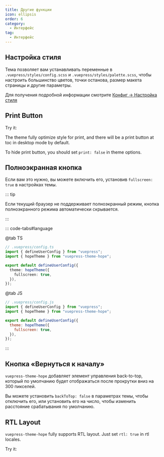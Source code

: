 ```yaml
---
title: Другие функции
icon: ellipsis
order: 6
category:
  - Интерфейс
tag:
  - Интерфейс
---
```


## Настройка стиля

Тема позволяет вам устанавливать переменные в `.vuepress/styles/config.scss` и `.vuepress/styles/palette.scss`, чтобы настроить большинство цветов, точки останова, размер макета страницы и другие параметры.

Для получения подробной информации смотрите [Конфиг → Настройка стиля](../../config/style.md)

## Print Button

Try it: <PrintButton />

The theme fully optimize style for print, and there will be a print button at toc in desktop mode by default.

To hide print button, you should set `print: false` in theme options.

## Полноэкранная кнопка

<ToggleFullScreenButton />

Если вам это нужно, вы можете включить его, установив `fullscreen: true` в настройках темы.

::: tip

Если текущий браузер не поддерживает полноэкранный режим, кнопка полноэкранного режима автоматически скрывается.

:::

::: code-tabs#language

@tab TS

```ts {7}
// .vuepress/config.ts
import { defineUserConfig } from "vuepress";
import { hopeTheme } from "vuepress-theme-hope";

export default defineUserConfig({
  theme: hopeTheme({
    fullscreen: true,
  }),
});
```

@tab JS

```js {7}
// .vuepress/config.js
import { defineUserConfig } from "vuepress";
import { hopeTheme } from "vuepress-theme-hope";

export default defineUserConfig({
  theme: hopeTheme({
    fullscreen: true,
  }),
});
```

:::

## Кнопка «Вернуться к началу»

`vuepress-theme-hope` добавляет элемент управления back-to-top, который по умолчанию будет отображаться после прокрутки вниз на 300 пикселей.

Вы можете установить `backToTop: false` в параметрах темы, чтобы отключить его, или установить его на число, чтобы изменить расстояние срабатывания по умолчанию.

## RTL Layout

`vuepress-theme-hope` fully supports RTL layout. Just set `rtl: true` in rtl locales.

Try it: <ToggleRTLButton />

<script setup lang="ts">
import PrintButton from "@theme-hope/modules/info/components/PrintButton";
import ToggleRTLButton from "@ToggleRTLButton";
import ToggleFullScreenButton from "@theme-hope/modules/outlook/components/ToggleFullScreenButton";
</script>

